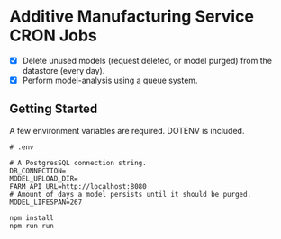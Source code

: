 # Additive Manufacturing Service CRON Jobs

- [x] Delete unused models (request deleted, or model purged) from the datastore (every day).
- [x] Perform model-analysis using a queue system.
<!-- 3. Clear temporary files (produced from FarmAPI). -->

## Getting Started

A few environment variables are required. DOTENV is included.
```
# .env

# A PostgresSQL connection string. 
DB_CONNECTION=
MODEL_UPLOAD_DIR=
FARM_API_URL=http://localhost:8080
# Amount of days a model persists until it should be purged.
MODEL_LIFESPAN=267
```

```
npm install
npm run run
```

